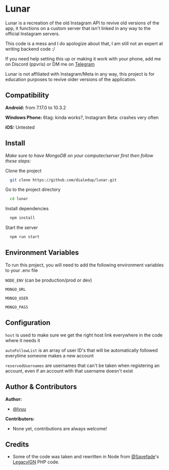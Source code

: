 
# Lunar

Lunar is a recreation of the old Instagram API to revive old versions of the app, it functions on a custom server that isn't linked in any way to the official Instagram servers.

This code is a mess and I do apologize about that, I am still not an expert at writing backend code :/

If you need help setting this up or making it work with your phone, add me on Discord (ppvris) or DM me on [Telegram](https://t.me/xpvris)

Lunar is not affiliated with Instagram/Meta in any way, this project is for education purposes to revive older versions of the application.
 
## Compatibility

**Android:** from 7.17.0 to 10.3.2

**Windows Phone:** 6tag: kinda works?, Instagram Beta: crashes very often

**iOS:** Untested
## Install

*Make sure to have MongoDB on your computer/server first then follow these steps:*

Clone the project

```bash
  git clone https://github.com/dialedup/lunar.git
```

Go to the project directory

```bash
  cd lunar
```

Install dependencies

```bash
  npm install
```

Start the server

```bash
  npm run start
```


## Environment Variables

To run this project, you will need to add the following environment variables to your .env file

`NODE_ENV` (can be production/prod or dev)

`MONGO_URL`

`MONGO_USER`

`MONGO_PASS`


## Configuration

`host` is used to make sure we get the right host link everywhere in the code where it needs it

`autoFollowList` is an array of user ID's that will be automatically followed everytime someone makes a new account

`reservedUsernames` are usernames that can't be taken when registering an account, even if an account with that username doesn't exist

## Author & Contributors

**Author:**

- [@lvuu](https://www.github.com/lvuu)

**Contributors:**

- None yet, contributions are always welcome!

## Credits

- Some of the code was taken and rewritten in Node from [@Savefade](https://www.github.com/Savefade)'s [LegacyIGN](https://github.com/Savefade/LegacyIGN) PHP code.
